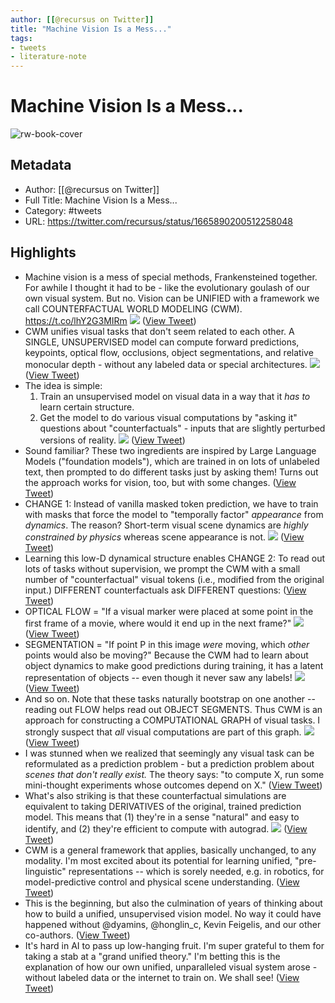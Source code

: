 ```yaml
---
author: [[@recursus on Twitter]]
title: "Machine Vision Is a Mess..."
tags: 
- tweets
- literature-note
---
```

# Machine Vision Is a Mess...

![rw-book-cover](https://pbs.twimg.com/profile_images/1332444944166883328/KTEmUxXQ.jpg)

## Metadata
- Author: [[@recursus on Twitter]]
- Full Title: Machine Vision Is a Mess...
- Category: #tweets
- URL: https://twitter.com/recursus/status/1665890200512258048

## Highlights
- Machine vision is a mess of special methods, Frankensteined together. For awhile I thought it had to be - like the evolutionary goulash of our own visual system.
  But no. Vision can be UNIFIED with a framework we call COUNTERFACTUAL WORLD MODELING (CWM).
  https://t.co/lhY2G3MIRm 
  ![](https://pbs.twimg.com/media/Fx5dN5eWAAIXZR4.png) ([View Tweet](https://twitter.com/recursus/status/1665890200512258048))
- CWM unifies visual tasks that don't seem related to each other.
  A SINGLE, UNSUPERVISED model can compute forward predictions, keypoints, optical flow, occlusions, object segmentations, and relative monocular depth - without any labeled data or special architectures. 
  ![](https://pbs.twimg.com/media/Fx5g-9pXgAARPin.jpg) ([View Tweet](https://twitter.com/recursus/status/1665890203553210370))
- The idea is simple:
  1. Train an unsupervised model on visual data in a way that it *has to* learn certain structure.
  2. Get the model to do various visual computations by "asking it" questions about "counterfactuals" - inputs that are slightly perturbed versions of reality. 
  ![](https://pbs.twimg.com/media/Fx5hW1uX0AAkbpJ.jpg) ([View Tweet](https://twitter.com/recursus/status/1665890206560419841))
- Sound familiar? These two ingredients are inspired by Large Language Models ("foundation models"), which are trained in on lots of unlabeled text, then prompted to do different tasks just by asking them!
  Turns out the approach works for vision, too, but with some changes. ([View Tweet](https://twitter.com/recursus/status/1665890208947027968))
- CHANGE 1: Instead of vanilla masked token prediction, we have to train with masks that force the model to "temporally factor" *appearance* from *dynamics*.
  The reason? Short-term visual scene dynamics are *highly constrained by physics* whereas scene appearance is not. 
  ![](https://pbs.twimg.com/media/Fx5ii-sXoAEzLZ3.jpg) ([View Tweet](https://twitter.com/recursus/status/1665890210490593281))
- Learning this low-D dynamical structure enables
  CHANGE 2: To read out lots of tasks without supervision, we prompt the CWM with a small number of "counterfactual" visual tokens (i.e., modified from the original input.)
  DIFFERENT counterfactuals ask DIFFERENT questions: ([View Tweet](https://twitter.com/recursus/status/1665890212730347523))
- OPTICAL FLOW =
  "If a visual marker were placed at some point in the first frame of a movie, where would it end up in the next frame?" 
  ![](https://pbs.twimg.com/media/Fx5j4MzWAAAz11Z.jpg) ([View Tweet](https://twitter.com/recursus/status/1665890214269657088))
- SEGMENTATION = 
  "If point P in this image *were* moving, which *other* points would also be moving?"
  Because the CWM had to learn about object dynamics to make good predictions during training, it has a latent representation of objects -- even though it never saw any labels! 
  ![](https://pbs.twimg.com/media/Fx5kGgAXoAIjOAx.jpg) ([View Tweet](https://twitter.com/recursus/status/1665890217302142976))
- And so on. Note that these tasks naturally bootstrap on one another -- reading out FLOW helps read out OBJECT SEGMENTS.
  Thus CWM is an approach for constructing a COMPUTATIONAL GRAPH of visual tasks. 
  I strongly suspect that *all* visual computations are part of this graph. 
  ![](https://pbs.twimg.com/media/Fx5lW91XoAUVAdD.jpg) ([View Tweet](https://twitter.com/recursus/status/1665890219369922560))
- I was stunned when we realized that seemingly any visual task can be reformulated as a prediction problem - but a prediction problem about *scenes that don't really exist.* 
  The theory says: "to compute X, run some mini-thought experiments whose outcomes depend on X." ([View Tweet](https://twitter.com/recursus/status/1665890221429338114))
- What's also striking is that these counterfactual simulations are equivalent to taking DERIVATIVES of the original, trained prediction model.
  This means that (1) they're in a sense "natural" and easy to identify, and (2) they're efficient to compute with autograd. 
  ![](https://pbs.twimg.com/media/Fx5pUjHXsAIJMQP.png) ([View Tweet](https://twitter.com/recursus/status/1665890223027281922))
- CWM is a general framework that applies, basically unchanged, to any modality.
  I'm most excited about its potential for learning unified, "pre-linguistic" representations -- which is sorely needed, e.g. in robotics, for model-predictive control and physical scene understanding. ([View Tweet](https://twitter.com/recursus/status/1665890226290524160))
- This is the beginning, but also the culmination of years of thinking about how to build a unified, unsupervised vision model. 
  No way it could have happened without @dyamins, @honglin_c, Kevin Feigelis, and our other co-authors. ([View Tweet](https://twitter.com/recursus/status/1665890227863339008))
- It's hard in AI to pass up low-hanging fruit. I'm super grateful to them for taking a stab at a "grand unified theory."
  I'm betting this is the explanation of how our own unified, unparalleled visual system arose - without labeled data or the internet to train on.
  We shall see! ([View Tweet](https://twitter.com/recursus/status/1665890229406904320))
